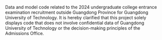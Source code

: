 Data and model code related to the 2024 undergraduate college entrance examination recruitment outside Guangdong Province for Guangdong University of Technology. It is hereby clarified that this project solely displays code that does not involve confidential data of Guangdong University of Technology or the decision-making principles of the Admissions Office. 

